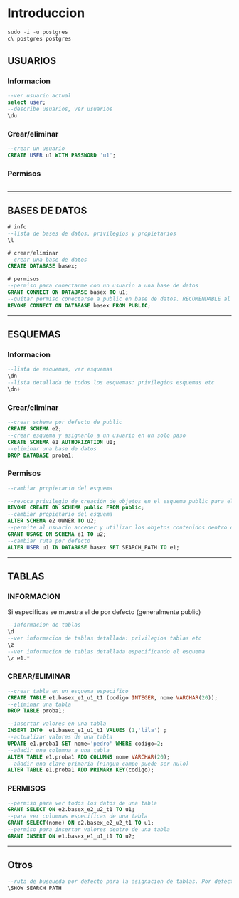 # Introduccion

```sql
sudo -i -u postgres
c\ postgres postgres
```

## USUARIOS
### Informacion

```SQL
--ver usuario actual
select user;
--describe usuarios, ver usuarios
\du
```

### Crear/eliminar

```SQL
--crear un usuario
CREATE USER u1 WITH PASSWORD 'u1';
```

### Permisos

```SQL

```

----------------------------------------------

## BASES DE DATOS

```SQL
# info
--lista de bases de datos, privilegios y propietarios
\l 

# crear/eliminar
--crear una base de datos
CREATE DATABASE basex;

# permisos
--permiso para conectarme con un usuario a una base de datos
GRANT CONNECT ON DATABASE basex TO u1;
--quitar permiso conectarse a public en base de datos. RECOMENDABLE al principio.
REVOKE CONNECT ON DATABASE basex FROM PUBLIC;

```
---------------------------------------------

## ESQUEMAS
### Informacion

```SQL
--lista de esquemas, ver esquemas
\dn
--lista detallada de todos los esquemas: privilegios esquemas etc
\dn+

```

### Crear/eliminar

```SQL
--crear schema por defecto de public
CREATE SCHEMA e2;
--crear esquema y asignarlo a un usuario en un solo paso
CREATE SCHEMA e1 AUTHORIZATION u1;
--eliminar una base de datos
DROP DATABASE proba1;
```

### Permisos

```SQL
--cambiar propietario del esquema

--revoca privilegio de creación de objetos en el esquema public para el rol public
REVOKE CREATE ON SCHEMA public FROM public;
--cambiar propietario del esquema
ALTER SCHEMA e2 OWNER TO u2;
--permite al usuario acceder y utilizar los objetos contenidos dentro del esquema-IMPORTANTE
GRANT USAGE ON SCHEMA e1 TO u2;
--cambiar ruta por defecto
ALTER USER u1 IN DATABASE basex SET SEARCH_PATH TO e1;
```
----------------------------------------------------

## TABLAS
### INFORMACION
Si especificas se muestra el de por defecto (generalmente public)

```SQL
--informacion de tablas
\d
--ver informacion de tablas detallada: privilegios tablas etc
\z
--ver informacion de tablas detallada especificando el esquema
\z e1.*
```

### CREAR/ELIMINAR

```SQL
--crear tabla en un esquema especifico
CREATE TABLE e1.basex_e1_u1_t1 (codigo INTEGER, nome VARCHAR(20));
--eliminar una tabla
DROP TABLE proba1;

--insertar valores en una tabla
INSERT INTO  e1.basex_e1_u1_t1 VALUES (1,'lila') ;
--actualizar valores de una tabla
UPDATE e1.proba1 SET nome='pedro' WHERE codigo=2;
--añadir una columna a una tabla
ALTER TABLE e1.proba1 ADD COLUMNS nome VARCHAR(20);
--añadir una clave primaria (ningun campo puede ser nulo)
ALTER TABLE e1.proba1 ADD PRIMARY KEY(codigo);
```


### PERMISOS

```SQL
--permiso para ver todos los datos de una tabla
GRANT SELECT ON e2.basex_e2_u2_t1 TO u1;
--para ver columnas especificas de una tabla
GRANT SELECT(nome) ON e2.basex_e2_u2_t1 TO u1;
--permiso para insertar valores dentro de una tabla
GRANT INSERT ON e1.basex_e1_u1_t1 TO u2;

```

----------------------------------------------------

## Otros
```SQL
--ruta de busqueda por defecto para la asignacion de tablas. Por defecto public
\SHOW SEARCH PATH
```


